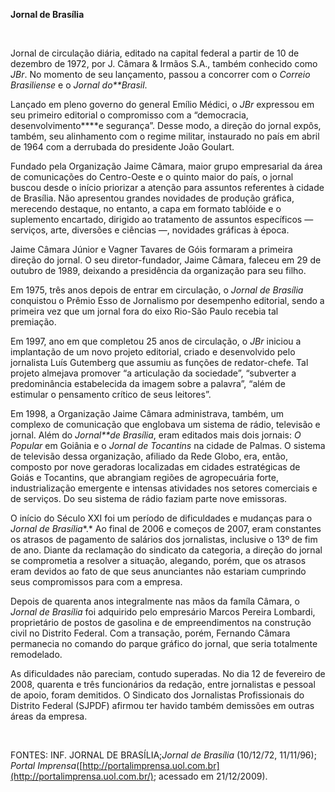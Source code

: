 **Jornal de Brasília**

 

Jornal de circulação diária, editado na capital federal a partir de 10
de dezembro de 1972, por J. Câmara & Irmãos S.A., também conhecido como
*JBr*. No momento de seu lançamento, passou a concorrer com o *Correio
Brasiliense* e o *Jornal do**Brasil*.

Lançado em pleno governo do general Emílio Médici, o *JBr* expressou em
seu primeiro editorial o compromisso com a “democracia,
desenvolvimento****e segurança”. Desse modo, a direção do jornal expôs,
também, seu alinhamento com o regime militar, instaurado no país em
abril de 1964 com a derrubada do presidente João Goulart.

Fundado pela Organização Jaime Câmara, maior grupo empresarial da área
de comunicações do Centro-Oeste e o quinto maior do país, o jornal
buscou desde o início priorizar a atenção para assuntos referentes à
cidade de Brasília. Não apresentou grandes novidades de produção
gráfica, merecendo destaque, no entanto, a capa em formato tablóide e o
suplemento encartado, dirigido ao tratamento de assuntos específicos —
serviços, arte, diversões e ciências —, novidades gráficas à época.

Jaime Câmara Júnior e Vagner Tavares de Góis formaram a primeira direção
do jornal. O seu diretor-fundador, Jaime Câmara, faleceu em 29 de
outubro de 1989, deixando a presidência da organização para seu filho.

Em 1975, três anos depois de entrar em circulação, o *Jornal de
Brasília* conquistou o Prêmio Esso de Jornalismo por desempenho
editorial, sendo a primeira vez que um jornal fora do eixo Rio-São Paulo
recebia tal premiação.

Em 1997, ano em que completou 25 anos de circulação, o *JBr* iniciou a
implantação de um novo projeto editorial, criado e desenvolvido pelo
jornalista Luís Gutemberg que assumiu as funções de redator-chefe. Tal
projeto almejava promover “a articulação da sociedade”, “subverter a
predominância estabelecida da imagem sobre a palavra”, “além de
estimular o pensamento crítico de seus leitores”.

Em 1998, a Organização Jaime Câmara administrava, também, um complexo de
comunicação que englobava um sistema de rádio, televisão e jornal. Além
do *Jornal**de Brasília*, eram editados mais dois jornais: *O Popular*
em Goiânia e o *Jornal de Tocantins* na cidade de Palmas. O sistema de
televisão dessa organização, afiliado da Rede Globo, era, então,
composto por nove geradoras localizadas em cidades estratégicas de Goiás
e Tocantins, que abrangiam regiões de agropecuária forte,
industrialização emergente e intensas atividades nos setores comerciais
e de serviços. Do seu sistema de rádio faziam parte nove emissoras.

O início do Século XXI foi um período de dificuldades e mudanças para o
*Jornal de Brasília**.* Ao final de 2006 e começos de 2007, eram
constantes os atrasos de pagamento de salários dos jornalistas,
inclusive o 13º de fim de ano. Diante da reclamação do sindicato da
categoria, a direção do jornal se comprometia a resolver a situação,
alegando, porém, que os atrasos eram devidos ao fato de que seus
anunciantes não estariam cumprindo seus compromissos para com a empresa.

Depois de quarenta anos integralmente nas mãos da famíla Câmara, o
*Jornal de Brasília* foi adquirido pelo empresário Marcos Pereira
Lombardi, proprietário de postos de gasolina e de empreendimentos na
construção civil no Distrito Federal. Com a transação, porém, Fernando
Câmara permanecia no comando do parque gráfico do jornal, que seria
totalmente remodelado.

As dificuldades não pareciam, contudo superadas. No dia 12 de fevereiro
de 2008, quarenta e três funcionários da redação, entre jornalistas e
pessoal de apoio, foram demitidos. O Sindicato dos Jornalistas
Profissionais do Distrito Federal (SJPDF) afirmou ter havido também
demissões em outras áreas da empresa.

 

FONTES: INF. JORNAL DE BRASÍLIA;*Jornal de Brasília* (10/12/72,
11/11/96); *Portal
Imprensa*([http://portalimprensa.uol.com.br](http://portalimprensa.uol.com.br/);
acessado em 21/12/2009). 

 
